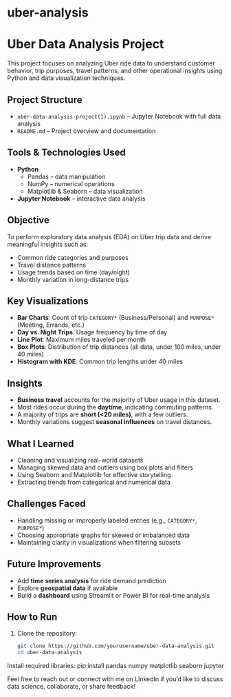 # uber-analysis
#  Uber Data Analysis Project

This project focuses on analyzing Uber ride data to understand customer behavior, trip purposes, travel patterns, and other operational insights using Python and data visualization techniques.

##  Project Structure

- `uber-data-analysis-project(1).ipynb` – Jupyter Notebook with full data analysis
- `README.md` – Project overview and documentation

##  Tools & Technologies Used

- **Python**
  - Pandas – data manipulation
  - NumPy – numerical operations
  - Matplotlib & Seaborn – data visualization
- **Jupyter Notebook** – interactive data analysis

##  Objective

To perform exploratory data analysis (EDA) on Uber trip data and derive meaningful insights such as:
- Common ride categories and purposes
- Travel distance patterns
- Usage trends based on time (day/night)
- Monthly variation in long-distance trips

##  Key Visualizations

- **Bar Charts**: Count of trip `CATEGORY*` (Business/Personal) and `PURPOSE*` (Meeting, Errands, etc.)
- **Day vs. Night Trips**: Usage frequency by time of day
- **Line Plot**: Maximum miles traveled per month
- **Box Plots**: Distribution of trip distances (all data, under 100 miles, under 40 miles)
- **Histogram with KDE**: Common trip lengths under 40 miles

##  Insights

- **Business travel** accounts for the majority of Uber usage in this dataset.
- Most rides occur during the **daytime**, indicating commuting patterns.
- A majority of trips are **short (<20 miles)**, with a few outliers.
- Monthly variations suggest **seasonal influences** on travel distances.

##  What I Learned

- Cleaning and visualizing real-world datasets
- Managing skewed data and outliers using box plots and filters
- Using Seaborn and Matplotlib for effective storytelling
- Extracting trends from categorical and numerical data

##  Challenges Faced

- Handling missing or improperly labeled entries (e.g., `CATEGORY*`, `PURPOSE*`)
- Choosing appropriate graphs for skewed or imbalanced data
- Maintaining clarity in visualizations when filtering subsets

##  Future Improvements

- Add **time series analysis** for ride demand prediction
- Explore **geospatial data** if available
- Build a **dashboard** using Streamlit or Power BI for real-time analysis

##  How to Run

1. Clone the repository:
   ```bash
   git clone https://github.com/yourusername/uber-data-analysis.git
   cd uber-data-analysis
Install required libraries:
pip install pandas numpy matplotlib seaborn jupyter

Feel free to reach out or connect with me on LinkedIn if you’d like to discuss data science, collaborate, or share feedback!

